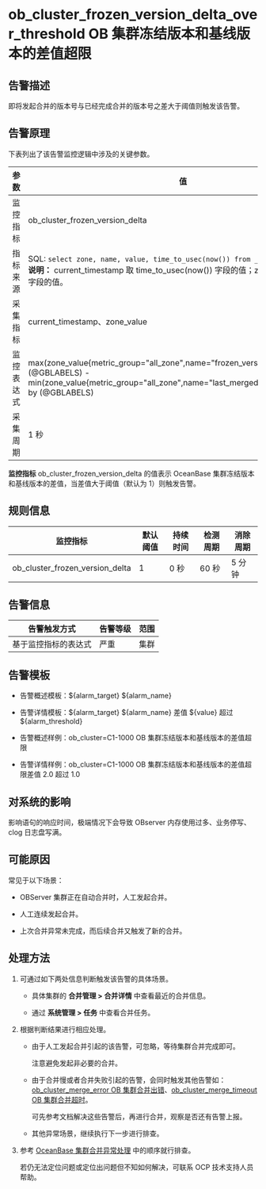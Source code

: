 ob_cluster_frozen_version_delta_over_threshold OB 集群冻结版本和基线版本的差值超限 
=======================================================================================



**告警描述** 
-----------------------------

即将发起合并的版本号与已经完成合并的版本号之差大于阈值则触发该告警。

告警原理 
-------------------------

下表列出了该告警监控逻辑中涉及的关键参数。


|  参数   |                                                                                                                                                             值                                                                                                                                                              |
|-------|----------------------------------------------------------------------------------------------------------------------------------------------------------------------------------------------------------------------------------------------------------------------------------------------------------------------------|
| 监控指标  | ob_cluster_frozen_version_delta                                                                                                                                                                                                                                                                                            |
| 指标来源  | SQL:  ```select zone, name, value, time_to_usec(now()) from __all_zone; ```  <br>**说明：** current_timestamp 取 time_to_usec(now()) 字段的值；zone_value 取 value 字段的值。    |
| 采集指标  | current_timestamp、zone_value                                                                                                                                                                                                                                                                                               |
| 监控表达式 | max(zone_value{metric_group="all_zone",name="frozen_version",@LABELS}) by (@GBLABELS) - min(zone_value{metric_group="all_zone",name="last_merged_version",@LABELS}) by (@GBLABELS)                                                                                                                                         |
| 采集周期  | 1 秒                                                                                                                                                                                                                                                                                                                        |



**监控指标** ob_cluster_frozen_version_delta 的值表示 OceanBase 集群冻结版本和基线版本的差值，当差值大于阈值（默认为 1）则触发告警。

**规则信息** 
-----------------------------



|              监控指标               | 默认阈值 | 持续时间 | 检测周期 | 消除周期 |
|---------------------------------|------|------|------|------|
| ob_cluster_frozen_version_delta | 1    | 0 秒  | 60 秒 | 5 分钟 |



**告警信息** 
-----------------------------



|   告警触发方式   | 告警等级 | 范围 |
|------------|------|----|
| 基于监控指标的表达式 | 严重   | 集群 |



**告警模板** 
-----------------------------

* 告警概述模板：${alarm_target} ${alarm_name}

  

* 告警详情模板：${alarm_target} ${alarm_name} 差值 ${value} 超过 ${alarm_threshold}

  

* 告警概述样例：ob_cluster=C1-1000 OB 集群冻结版本和基线版本的差值超限

  

* 告警详情样例：ob_cluster=C1-1000 OB 集群冻结版本和基线版本的差值超限差值 2.0 超过 1.0

  




**对系统的影响** 
-------------------------------

影响语句的响应时间，极端情况下会导致 OBserver 内存使用过多、业务停写、clog 日志盘写满。

**可能原因** 
-----------------------------

常见于以下场景：

* OBServer 集群正在自动合并时，人工发起合并。

  

* 人工连续发起合并。

  

* 上次合并异常未完成，而后续合并又触发了新的合并。

  




处理方法 
-------------------------

1. 可通过如下两处信息判断触发该告警的具体场景。

   * 具体集群的 **合并管理 \> 合并详情** 中查看最近的合并信息。

     
   
   * 通过 **系统管理 \> 任务** 中查看合并任务。

     
   

   

2. 根据判断结果进行相应处理。

   * 由于人工发起合并引起的该告警，可忽略，等待集群合并完成即可。

     注意避免发起非必要的合并。
     
   
   * 由于合并慢或者合并失败引起的告警，会同时触发其他告警如：[ob_cluster_merge_error OB 集群合并出错](../200.ob-alert/600.a-ob_cluster_merge_error-ob-cluster-merge-error-occurs.md)、[ob_cluster_merge_timeout OB 集群合并超时](../200.ob-alert/700.ob_cluster_merge_timeout-ob-cluster-merge-timeout.md)。

     可先参考文档解决这些告警后，再进行合并，观察是否还有告警上报。
     
   
   * 其他异常场景，继续执行下一步进行排查。

     
   

   

3. 参考 [OceanBase 集群合并异常处理](../400.alarm-appendix/300.handle-oceanbase-cluster-merge-exceptions.md) 中的顺序就行排查。

   若仍无法定位问题或定位出问题但不知如何解决，可联系 OCP 技术支持人员帮助。
   



